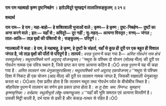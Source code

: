 **राम राम महाबाहो कृष्ण दुष्टनिबर्हण ।** **इतोऽविदूरे सुमहद्वनं तालालिसङ्कुलम् ॥ २१॥** 

**शब्दार्थ** 

**राम राम—** **हे राम** **; महा-बाहो—** **हे शक्तिशाली भुजाओं वाले** **; कृष्ण—** **हे कृष्ण** **; दुष्ट-निबर्हण—** **दुष्टों का अन्त करने वाले** **;** **इत:—** **यहाँ से** **; अविदूरे—** **दूर नहीं** **; सु-महत्—** **अत्यन्त विस्तृत** **; वनम्—** **जंगल** **; ताल-आलि—** **ताड़ वृक्षों की पंक्तियों से** **;** **सङ्कुलम्—** **परिपूर्ण।** **.** 

**ग्वालबालों ने कहा** **: हे राम, हे महाबाहु, हे कृष्ण, हे दुष्टों के संहर्ता, यहाँ से कुछ ही** **दूरी पर एक बहुत ही विशाल जंगल है, जो ताड़ वृक्षों की पाँतों से परिपूर्ण है।** **तात्पर्य :** *वराह पुराण* में कहा गया है— *अस्ति गोवर्धनं नाम क्षेत्रं परमदुर्लभम्।* *मथुरापश्चिमे भागे अदूराद् योजनद्वयम्।* ''मथुरा के पश्चिम दो योजन (सोलह मील) की दूरी पर गोवर्धन नामक एक पवित्र स्थान है, जिसे प्राप्त कर पाना अत्यन्त कठिन है।ÓÓ *वराह पुराण* में यह भी कहा गया है : *अस्ति तालवनं नाम धेनुकासुररक्षितम्।* *मथुरापश्चिमे भागे अदूराद् एकयोजनम्॥* ''मथुरा से पश्चिम दिशा में निकट ही एक योजन (आठ मील) की दूरी पर तालवन नामक जंगल है, जिसकी रखवाली धेनुकासुर करता था। ÓÓअत: ऐसा प्रतीत होता है कि तालवन मथुरा तथा गोवर्धन पर्वत के बीचोबीच स्थित है। *श्रीहरिवंश पुराण* में तालवन का वर्णन इस प्रकार प्राप्त होता है : *स तु देश: सम: स्निग्ध: सुमहान् कृष्णमृत्तिक:।* *दर्भप्राय: स्थुलीभूतो लोष्ट्र-पाषाणवॢजत:॥* ''यहाँ की भूमि समतल एवं अत्यन्त विस्तीर्ण है। उसकी मिट्टी काली है, दर्भ घास से ढकी है और कंकड़-पत्थर से रहित है।ÓÓ  